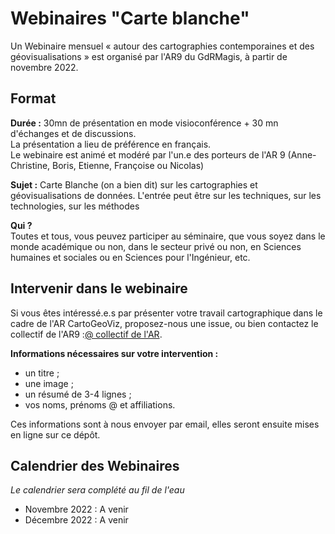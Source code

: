 # Webinaires "Carte blanche"

Un Webinaire mensuel « autour des cartographies contemporaines et des géovisualisations » est organisé par l'AR9 du GdRMagis, à partir de novembre 2022. 

## Format

**Durée :**
30mn de présentation en mode visioconférence + 30 mn d'échanges et de discussions. </br>
La présentation a lieu de préférence en français. </br>
Le webinaire est animé et modéré par l'un.e des porteurs de l'AR 9 (Anne-Christine, Boris, Etienne, Françoise ou Nicolas)

**Sujet :**
Carte Blanche (on a bien dit) sur les cartographies et géovisualisations de données. L'entrée peut être sur les techniques, sur les technologies, sur les méthodes

**Qui ?** </br>
Toutes et tous, vous peuvez participer au séminaire, que vous soyez dans le monde académique ou non, dans le secteur privé ou non, en Sciences humaines et sociales ou en Sciences pour l'Ingénieur, etc.

## Intervenir dans le webinaire
Si vous êtes intéressé.e.s par présenter votre travail cartographique dans le cadre de l'AR CartoGeoViz, proposez-nous une issue, ou bien contactez le collectif de l'AR9 :[@ collectif de l'AR](mailto:robin.cura@parisgeo.cnrs.fr,francoise.bahoken@univ-eiffel.fr,anne-christine.bronner@misha.fr,etienne.come@univ-eiffel.fr,boris.mericskay@univ-rennes2.fr,nicolas.lambert@cnrs.fr).

**Informations nécessaires sur votre intervention :** </br>
- un titre ;
- une image ;
- un résumé de 3-4 lignes ;
- vos noms, prénoms @ et affiliations.

Ces informations sont à nous envoyer par email, elles seront ensuite mises en ligne sur ce dépôt. 

## Calendrier des Webinaires
_Le calendrier sera complété au fil de l'eau_

* Novembre 2022 : A venir
* Décembre 2022 : A venir
